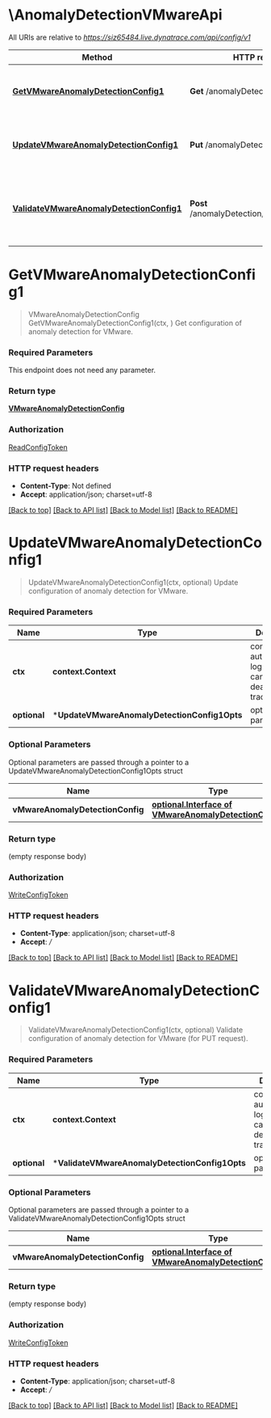 # \AnomalyDetectionVMwareApi

All URIs are relative to *https://siz65484.live.dynatrace.com/api/config/v1*

Method | HTTP request | Description
------------- | ------------- | -------------
[**GetVMwareAnomalyDetectionConfig1**](AnomalyDetectionVMwareApi.md#GetVMwareAnomalyDetectionConfig1) | **Get** /anomalyDetection/vmware | Get configuration of anomaly detection for VMware.
[**UpdateVMwareAnomalyDetectionConfig1**](AnomalyDetectionVMwareApi.md#UpdateVMwareAnomalyDetectionConfig1) | **Put** /anomalyDetection/vmware | Update configuration of anomaly detection for VMware.
[**ValidateVMwareAnomalyDetectionConfig1**](AnomalyDetectionVMwareApi.md#ValidateVMwareAnomalyDetectionConfig1) | **Post** /anomalyDetection/vmware/validator | Validate configuration of anomaly detection for VMware (for PUT request).


# **GetVMwareAnomalyDetectionConfig1**
> VMwareAnomalyDetectionConfig GetVMwareAnomalyDetectionConfig1(ctx, )
Get configuration of anomaly detection for VMware.

### Required Parameters
This endpoint does not need any parameter.

### Return type

[**VMwareAnomalyDetectionConfig**](VMwareAnomalyDetectionConfig.md)

### Authorization

[ReadConfigToken](../README.md#ReadConfigToken)

### HTTP request headers

 - **Content-Type**: Not defined
 - **Accept**: application/json; charset=utf-8

[[Back to top]](#) [[Back to API list]](../README.md#documentation-for-api-endpoints) [[Back to Model list]](../README.md#documentation-for-models) [[Back to README]](../README.md)

# **UpdateVMwareAnomalyDetectionConfig1**
> UpdateVMwareAnomalyDetectionConfig1(ctx, optional)
Update configuration of anomaly detection for VMware.

### Required Parameters

Name | Type | Description  | Notes
------------- | ------------- | ------------- | -------------
 **ctx** | **context.Context** | context for authentication, logging, cancellation, deadlines, tracing, etc.
 **optional** | ***UpdateVMwareAnomalyDetectionConfig1Opts** | optional parameters | nil if no parameters

### Optional Parameters
Optional parameters are passed through a pointer to a UpdateVMwareAnomalyDetectionConfig1Opts struct

Name | Type | Description  | Notes
------------- | ------------- | ------------- | -------------
 **vMwareAnomalyDetectionConfig** | [**optional.Interface of VMwareAnomalyDetectionConfig**](VMwareAnomalyDetectionConfig.md)|  | 

### Return type

 (empty response body)

### Authorization

[WriteConfigToken](../README.md#WriteConfigToken)

### HTTP request headers

 - **Content-Type**: application/json; charset=utf-8
 - **Accept**: */*

[[Back to top]](#) [[Back to API list]](../README.md#documentation-for-api-endpoints) [[Back to Model list]](../README.md#documentation-for-models) [[Back to README]](../README.md)

# **ValidateVMwareAnomalyDetectionConfig1**
> ValidateVMwareAnomalyDetectionConfig1(ctx, optional)
Validate configuration of anomaly detection for VMware (for PUT request).

### Required Parameters

Name | Type | Description  | Notes
------------- | ------------- | ------------- | -------------
 **ctx** | **context.Context** | context for authentication, logging, cancellation, deadlines, tracing, etc.
 **optional** | ***ValidateVMwareAnomalyDetectionConfig1Opts** | optional parameters | nil if no parameters

### Optional Parameters
Optional parameters are passed through a pointer to a ValidateVMwareAnomalyDetectionConfig1Opts struct

Name | Type | Description  | Notes
------------- | ------------- | ------------- | -------------
 **vMwareAnomalyDetectionConfig** | [**optional.Interface of VMwareAnomalyDetectionConfig**](VMwareAnomalyDetectionConfig.md)|  | 

### Return type

 (empty response body)

### Authorization

[WriteConfigToken](../README.md#WriteConfigToken)

### HTTP request headers

 - **Content-Type**: application/json; charset=utf-8
 - **Accept**: */*

[[Back to top]](#) [[Back to API list]](../README.md#documentation-for-api-endpoints) [[Back to Model list]](../README.md#documentation-for-models) [[Back to README]](../README.md)

